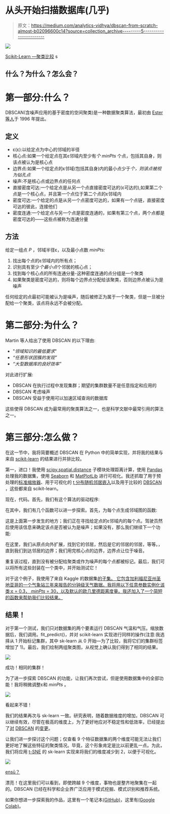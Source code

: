 # 从头开始扫描数据库(几乎)

> 原文：<https://medium.com/analytics-vidhya/dbscan-from-scratch-almost-b02096600c14?source=collection_archive---------5----------------------->

![](img/4e071402f49f5fcb645224f2c941c945.png)

[Scikit-Learn —聚类比较](https://scikit-learn.org/0.15/auto_examples/cluster/plot_cluster_comparison.html) s

## 什么？为什么？怎么会？

# 第一部分:什么？

DBSCAN(含噪声应用的基于密度的空间聚类)是一种数据聚类算法，最初由 [Ester 等人](https://www.aaai.org/Papers/KDD/1996/KDD96-037.pdf)于 1996 年提出。

## 定义

*   ε(ε):以给定点为中心的邻域的半径
*   核心点:如果一个给定点在其ε邻域内至少有*个 minPts* 个点，包括其自身，则该点被认为是核心点
*   边界点:如果一个给定点的ε邻域(包括其自身)内的最小点少于*个，则该点被视为钻孔点*
*   噪声:不是核心点或边界点的任何点
*   直接密度可达:一个给定点是从另一个点直接密度可达的(ε可达的),如果第二个点是一个核心点，并且第一个点位于第二个点的ε邻域内
*   密度可达:一个给定的点是从另一个点密度可达的，如果有一个点链，直接密度可达的彼此，连接他们
*   密度连通:一个给定点与另一个点是密度连通的，如果有第三个点，两个点都是密度可达的——这些点被称为连通分量

## 方法

给定一组点 *P* ，邻域半径ε，以及最小点数 *minPts:*

1.  找出每个点的ε邻域内的所有点；
2.  识别具有至少*个最小点*个邻居的核心点；
3.  找到每个核心点的所有连通分量-这种密度连通的点分组是一个聚类
4.  如果聚类是密度可达的，则将每个边界点分配给该聚类，否则边界点被认为是噪声

任何给定的点最初可能被认为是噪声，随后被修正为属于一个聚类，但是一旦被分配给一个聚类，该点将永远不会被分配。

# 第二部分:为什么？

Martin 等人给出了使用 DBSCAN 的以下理由:

*   "*领域知识的最低要求*"
*   *“任意形状团簇的发现”*
*   *“大型数据库的良好效率”*

对此进行扩展:

*   DBSCAN 在执行过程中发现集群；期望的集群数量不是任意指定和应用的
*   DBSCAN 考虑噪声
*   DBSCAN 受益于使用可以加速区域查询的数据库

这些使得 DBSCAN 成为最常用的聚类算法之一，也是科学文献中最常引用的算法之一。

# 第三部分:怎么做？

在这一节中，我将简要概述 DBSCAN 在 Python 中的简单实现，并将我的结果与来自 [scikit-learn](https://scikit-learn.org/stable/modules/generated/sklearn.cluster.DBSCAN.html) 的结果进行并排比较。

第一，进口！我使用 [scipy.spatial.distance](https://docs.scipy.org/doc/scipy/reference/spatial.distance.html) 子模块处理距离计算，使用 [Pandas](https://pandas.pydata.org/) 处理我的数据集，使用 [Seaborn](https://seaborn.pydata.org/) 和 [MatPlotLib](https://matplotlib.org/) 进行可视化。我还抓取了用于预处理的[标准缩放器](https://scikit-learn.org/stable/modules/generated/sklearn.preprocessing.StandardScaler.html)、用于可视化的 [t 分布随机邻居嵌入](https://scikit-learn.org/stable/modules/generated/sklearn.manifold.TSNE.html)以及用于比较的 [DBSCAN](https://scikit-learn.org/stable/modules/generated/sklearn.cluster.DBSCAN.html) ，这些都来自 scikit-learn。

现在，代码。首先，我们有这个算法的驱动程序:

在其中，我们有几个函数可以进一步探索。首先，为每个点生成邻域图的函数:

这是上面第一步发生的地方；我们正在寻找给定点的ε邻域内的每个点。驾驶员然后使用该信息来确定该点是否被认为是噪声；如果没有，那么我们继续下一个功能:

在这里，我们从原点向外扩展，找到它的邻居，然后是它的邻居的邻居，等等。，直到我们到达邻居的边界；我们用完核心点的边界，边界点让位于噪音。

重复该过程，直到没有被分配给聚类或作为噪声的每个点都被标记。最后，我们可以将所有这些封装在一个类中，并开始测试它！

对于这个例子，我使用了来自 Kaggle 的数据集[的子集。
它包含加利福尼亚州圣地亚哥的一个气象站三年来报告的分钟级天气数据。我将用以下任意参数实例化该类:ε = 0.3， *minPts* = 30，以及默认的欧几里德距离度量。我还加入了一个简短的函数来帮助我们比较结果。](https://www.kaggle.com/julianjose/minute-weather)

## 结果！

对于第一个测试，我们只对数据集的两个要素运行 DBSCAN 气温和气压。缩放数据后，我们调用。fit_predict()，并对 scikit-learn 实现进行同样的操作(注意:我选择从 1 开始标记集群，其中 sk-learn 从 0 开始—为了比较，我将它们的集群标签增加了 1)。最后，我们绘制两组聚类图，从视觉上确认我们得到了相同的结果。

![](img/fad082c0b04e3ce7dffe42a40a51f181.png)

成功！相同的集群！

为了进一步探索 DBSCAN 的功能，让我们再次尝试，但是使用数据集中的全部功能！我将稍微调整ε和 *minPts* 。

![](img/39256c5f539994ae5bf91ced54927828.png)

看起来不错！

我们的结果再次与 sk-learn 一致。研究表明，随着数据维度的增加，DBSCAN 可以继续有效，尽管在极高的维度上，为了更好地应对不稳定性和低效率，已经提出了[对](https://link.springer.com/chapter/10.1007/978-3-319-31750-2_20) [DBSCAN](https://arxiv.org/abs/1801.06965) 的[变更](https://ieeexplore.ieee.org/document/7823505)。

让我们进一步探讨这个问题；仅查看 9 个特征数据集的两个维度可能无法让我们更好地了解这些特征的聚类情况。毕竟，这个形象肯定是比以前更乱一点。为此，我们将应用 [t-SNE](https://scikit-learn.org/stable/modules/generated/sklearn.manifold.TSNE.html) 的 sk-learn 实现来将我们的维度减少到 2，以便于可视化。

![](img/353f5c3897c13f8ea58753c66c819429.png)

[ensū？](https://en.wikipedia.org/wiki/Ens%C5%8D)

漂亮！在这里我们可以看到，即使跨越 9 个维度，事物也是整齐地聚集在一起的。DBSCAN 已经在科学和企业界广泛应用于模式挖掘、模式识别和推荐系统。

如果你想进一步探索我的作品，这里有一个笔记本[(GitHub)](https://github.com/austiezr/DBSCAN/blob/master/Basic_DBSCAN.ipynb)，这里有[(Google Colab)](https://colab.research.google.com/drive/1Ax4zrbdT0JDxH2uG0RwLJn3p5YCmN55L?usp=sharing)。